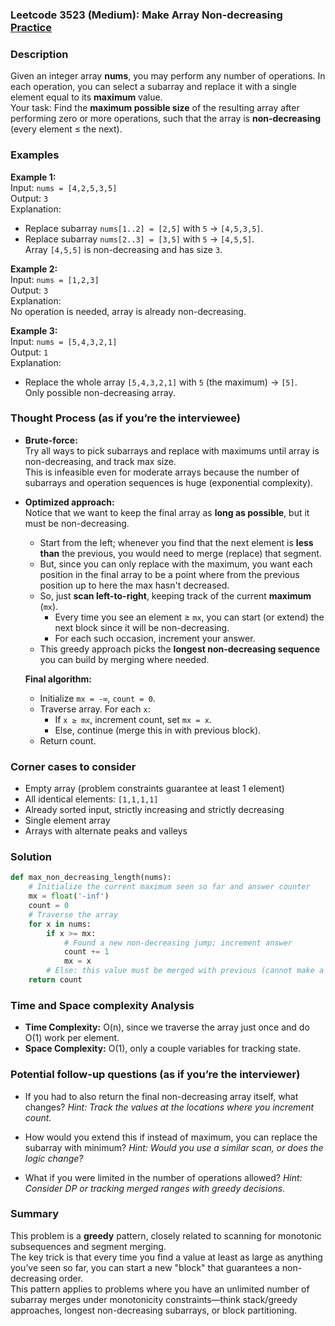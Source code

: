 ### Leetcode 3523 (Medium): Make Array Non-decreasing [Practice](https://leetcode.com/problems/make-array-non-decreasing)

### Description  
Given an integer array **nums**, you may perform any number of operations. In each operation, you can select a subarray and replace it with a single element equal to its **maximum** value.  
Your task: Find the **maximum possible size** of the resulting array after performing zero or more operations, such that the array is **non-decreasing** (every element ≤ the next).

### Examples  

**Example 1:**  
Input: `nums = [4,2,5,3,5]`  
Output: `3`  
Explanation:  
- Replace subarray `nums[1..2] = [2,5]` with `5` → `[4,5,3,5]`.  
- Replace subarray `nums[2..3] = [3,5]` with `5` → `[4,5,5]`.  
Array `[4,5,5]` is non-decreasing and has size `3`.

**Example 2:**  
Input: `nums = [1,2,3]`  
Output: `3`  
Explanation:  
No operation is needed, array is already non-decreasing.

**Example 3:**  
Input: `nums = [5,4,3,2,1]`  
Output: `1`  
Explanation:  
- Replace the whole array `[5,4,3,2,1]` with `5` (the maximum) → `[5]`.  
Only possible non-decreasing array.

### Thought Process (as if you’re the interviewee)  

- **Brute-force:**  
  Try all ways to pick subarrays and replace with maximums until array is non-decreasing, and track max size.  
  This is infeasible even for moderate arrays because the number of subarrays and operation sequences is huge (exponential complexity).

- **Optimized approach:**  
  Notice that we want to keep the final array as **long as possible**, but it must be non-decreasing.  
  - Start from the left; whenever you find that the next element is **less than** the previous, you would need to merge (replace) that segment.  
  - But, since you can only replace with the maximum, you want each position in the final array to be a point where from the previous position up to here the max hasn't decreased.
  - So, just **scan left-to-right**, keeping track of the current **maximum** (`mx`).  
    - Every time you see an element ≥ `mx`, you can start (or extend) the next block since it will be non-decreasing.
    - For each such occasion, increment your answer.
  - This greedy approach picks the **longest non-decreasing sequence** you can build by merging where needed.

  **Final algorithm:**  
  - Initialize `mx = -∞`, `count = 0`.
  - Traverse array. For each `x`:
    - If `x ≥ mx`, increment count, set `mx = x`.
    - Else, continue (merge this in with previous block).
  - Return count.

### Corner cases to consider  
- Empty array (problem constraints guarantee at least 1 element)
- All identical elements: `[1,1,1,1]`
- Already sorted input, strictly increasing and strictly decreasing
- Single element array
- Arrays with alternate peaks and valleys

### Solution

```python
def max_non_decreasing_length(nums):
    # Initialize the current maximum seen so far and answer counter
    mx = float('-inf')
    count = 0
    # Traverse the array
    for x in nums:
        if x >= mx:
            # Found a new non-decreasing jump; increment answer
            count += 1
            mx = x
        # Else: this value must be merged with previous (cannot make a new spot)
    return count
```

### Time and Space complexity Analysis  

- **Time Complexity:** O(n), since we traverse the array just once and do O(1) work per element.
- **Space Complexity:** O(1), only a couple variables for tracking state.

### Potential follow-up questions (as if you’re the interviewer)  

- If you had to also return the final non-decreasing array itself, what changes?
  *Hint: Track the values at the locations where you increment count.*

- How would you extend this if instead of maximum, you can replace the subarray with minimum?
  *Hint: Would you use a similar scan, or does the logic change?*

- What if you were limited in the number of operations allowed?
  *Hint: Consider DP or tracking merged ranges with greedy decisions.*

### Summary
This problem is a **greedy** pattern, closely related to scanning for monotonic subsequences and segment merging.  
The key trick is that every time you find a value at least as large as anything you’ve seen so far, you can start a new "block" that guarantees a non-decreasing order.  
This pattern applies to problems where you have an unlimited number of subarray merges under monotonicity constraints—think stack/greedy approaches, longest non-decreasing subarrays, or block partitioning.